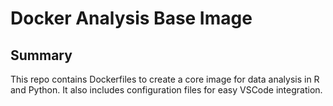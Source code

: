 # Docker Analysis Base Image

## Summary

This repo contains Dockerfiles to create a core image for data analysis in R and Python. It also includes configuration files for easy VSCode integration.
